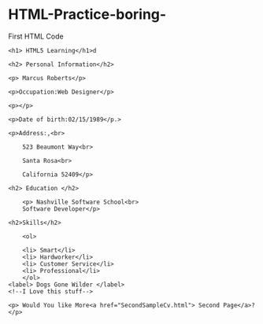# HTML-Practice-boring-
First HTML Code

<!DOCTYPE html>

<html>

<head>

<meta charset="utf-8"/>

<title>HTML5 Book</title>

</head>

<body>

	<h1> HTML5 Learning</h1>d

	<h2> Personal Information</h2>

	<p> Marcus Roberts</p>

	<p>Occupation:Web Designer</p>

	<p></p>

	<p>Date of birth:02/15/1989</p.>

	<p>Address:,<br>

		523 Beaumont Way<br>

		Santa Rosa<br>

		California 52409</p>

	<h2> Education </h2>

		<p> Nashville Software School<br> 
		Software Developer</p>
	
	<h2>Skills</h2>

		<ol>

		<li> Smart</li>
		<li> Hardworker</li>
		<li> Customer Service</li>
		<li> Professional</li>
		</ol>
	<label> Dogs Gone Wilder </label>
	<!--I Love this stuff-->
	
	<p> Would You like More<a href="SecondSampleCv.html"> Second Page</a>?</p>
	



</body>


</html>

